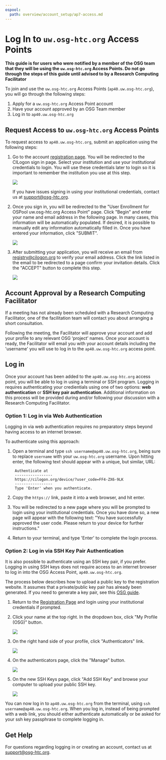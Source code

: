 ```yaml
---
ospool:
  path: overview/account_setup/ap7-access.md
---
```


# Log In to `uw.osg-htc.org` Access Points

**This guide is for users who were notified by a member of the OSG team that they 
will be using the `uw.osg-htc.org` Access Points. Do not go through the steps of this 
guide until advised to by a Research Computing Facilitator**

To join and use the `uw.osg-htc.org` Access Points (`ap40.uw.osg-htc.org`), you will go through the following steps: 

1. Apply for a `uw.osg-htc.org` Access Point account 
2. Have your account approved by an OSG Team member
3. Log in to `ap40.uw.osg-htc.org`

## Request Access to `uw.osg-htc.org` Access Points

To request access to `ap40.uw.osg-htc.org`, submit an application using the following steps:

1. Go to the account [registration page](https://registry.cilogon.org/registry/co_petitions/start/coef:297). You will be redirected to the CILogon sign in page. Select your institution and use your institutional credentials to login. You will use these credentials later to login so it is important to remember the institution you use at this step. 
   
   
      <img src="../../../assets/ap7-images/cilogon.png" class= "img-fluid"/>
   
   
   If you have issues signing in using your institutional credentials, contact us at [support@osg-htc.org](mailto:support@osg-htc.org).


2. Once you sign in, you will be redirected to the "User Enrollment for OSPool uw.osg-htc.org Access Point" page. Click "Begin" and enter your name and email address in the following page. In many cases, this information will be automatically populated. If desired, it is possible to manually edit any information automatically filled in. Once you have entered your information, click "SUBMIT".


      <img src="../../../assets/ap7-images/comanage-enrollment-form.png" class= "img-fluid"/>

3. After submitting your application, you will receive an email from [registry@cilogon.org](mailto:registry@cilogon.org) to verify your email address. Click the link listed in the email to be redirected to a page confirm your invitation details. Click the "ACCEPT" button to complete this step.


      <img src="../../../assets/ap7-images/comanage-email-verification-form.png" class= "img-fluid"/>
   

## Account Approval by a Research Computing Facilitator

If a meeting has not already been scheduled with a Research Computing Facilitator, one of the facilitation team will contact you about arranging a short consultation. 

Following the meeting, the Facilitator will approve your account and add your profile to any relevant OSG ‘project’ names. Once your account is ready, the Facilitator will email you with your account details including the 'username' you will use to log in to the `ap40.uw.osg-htc.org` access point. 

## Log in

Once your account has been added to the `ap40.uw.osg-htc.org` access point, you will be able to log in using a terminal or SSH program. Logging in requires authenticating your credientials using one of two options: __web authentication__ or __SSH key pair authentication__. Additional information on this process will be provided during and/or following your discussion with a Research Computing Facilitator.


### Option 1: Log in via Web Authentication

Logging in via web authentication requires no preparatory steps beyond having access to an internet browser. 

To authenticate using this approach: 

1. Open a terminal and type `ssh username@ap40.uw.osg-htc.org`, being sure to replace `username` with your `uw.osg-htc.org` username. Upon hitting enter, the following text should appear with a unique, but similar, URL: 


        Authenticate at
        -----------------
        https://cilogon.org/device/?user_code=FF4-ZX6-9LK
        -----------------
        Type 'Enter' when you authenticate.


2. Copy the `https://` link, paste it into a web browser, and hit enter.  

3. You will be redirected to a new page where you will be prompted to login using your institutional credentials. Once you have done so, a new page will appear with the following text: "You have successfully approved the user code. Please return to your device for further instructions."

4. Return to your terminal, and type 'Enter' to complete the login process. 


### Option 2: Log in via SSH Key Pair Authentication

It is also possible to authenticate using an SSH key pair, if you prefer. Logging in using SSH keys does not require access to an internet browser to log in into the OSG Access Point, `ap40.uw.osg-htc.org`. 

The process below describes how to upload a public key to the registration website. It assumes that a private/public key pair has already been generated. If you need to generate a key pair, see this [OSG guide](../generate-add-sshkey). 

1. Return to the [Registration Page](https://registry.cilogon.org/registry/co_petitions/start/coef:297) and login using your institutional credentials if prompted.

2. Click your name at the top right. In the dropdown box, click "My Profile (OSG)" button.

      <img src="../../../assets/ap7-images/ssh-homepage-dropdown.png" class= "img-fluid"/>

3. On the right hand side of your profile, click "Authenticators" link.

      <img src="../../../assets/ap7-images/ssh-edit-profile.png" class= "img-fluid"/>

4. On the authenticators page, click the "Manage" button.

      <img src="../../../assets/ap7-images/ssh-authenticator-select.png" class= "img-fluid"/>

5. On the new SSH Keys page, click "Add SSH Key" and browse your computer to upload your public SSH key.

      <img src="../../../assets/ap7-images/ssh-key-list.png" class= "img-fluid"/>

You can now log in to `ap40.uw.osg-htc.org` from the terminal, using `ssh username@ap40.uw.osg-htc.org`. When you log in, instead of being prompted with a web link, you should either authenticate automatically or be asked for your ssh key passphrase to complete logging in.


## Get Help

For questions regarding logging in or creating an account, contact us at  [support@osg-htc.org](mailto:support@osg-htc.org).
